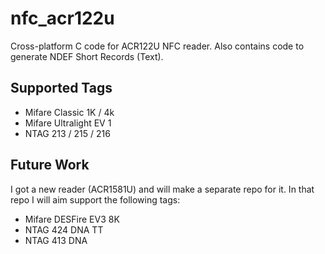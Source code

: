 # nfc_acr122u
Cross-platform C code for ACR122U NFC reader. Also contains code to generate NDEF Short Records (Text).

## Supported Tags
* Mifare Classic 1K / 4k
* Mifare Ultralight EV 1
* NTAG 213 / 215 / 216

## Future Work
I got a new reader (ACR1581U) and will make a separate repo for it. In that repo I will aim support the following tags:
* Mifare DESFire EV3 8K
* NTAG 424 DNA TT
* NTAG 413 DNA
